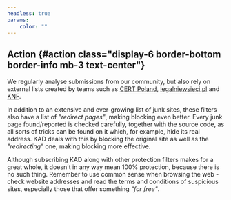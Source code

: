 ```yaml
---
headless: true
params:
    color: ""
---
```

## Action {#action class="display-6 border-bottom border-info mb-3 text-center"}
We regularly analyse submissions from our community, but also rely on external lists created by teams such as [CERT Poland](https://cert.pl/lista-ostrzezen/), [legalniewsieci.pl](https://www.legalniewsieci.pl/aktualnosci/podejrzane-sklepy-internetowe) and [KNF](https://www.knf.gov.pl/dla_konsumenta/ostrzezenia_publiczne).

In addition to an extensive and ever-growing list of junk sites, these filters also have a list of *"redirect pages"*, making blocking even better. Every junk page found/reported is checked carefully, together with the source code, as all sorts of tricks can be found on it which, for example, hide its real address. KAD deals with this by blocking the original site as well as the *"redirecting"* one, making blocking more effective.

Although subscribing KAD along with other protection filters makes for a great whole, it doesn't in any way mean 100% protection, because there is no such thing. Remember to use common sense when browsing the web - check website addresses and read the terms and conditions of suspicious sites, especially those that offer something *"for free"*.
